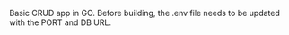 Basic CRUD app in GO. 
Before building, the .env file needs to be updated with the PORT and DB URL.
